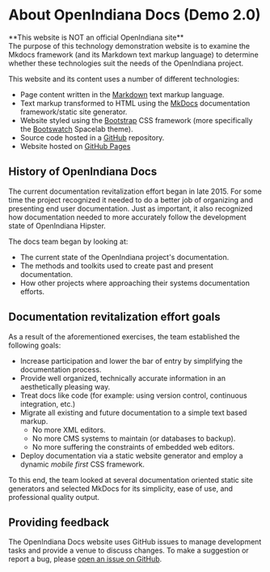 <!--

The contents of this Documentation are subject to the Public Documentation License Version 1.01
(the "License"); you may only use this Documentation if you comply with the terms of this License.
A copy of the License is available at http://illumos.org/license/PDL.

The Original Documentation is _________________.

The Initial Writer of the Original Documentation is ___________ Copyright (C)_________[Insert year(s)].
All Rights Reserved. (Initial Writer contact(s):________________[Insert hyperlink/alias]).

Contributor(s): ______________________________________.

Portions created by ______ are Copyright (C)_________[Insert year(s)].
All Rights Reserved. (Contributor contact(s):________________[Insert hyperlink/alias]).

-->

# About OpenIndiana Docs (Demo 2.0)


<!-- NOTE: --> <i class="fa fa-info-circle fa-lg" aria-hidden="true"></i> **This website is NOT an official OpenIndiana site**
<div class="well">
The purpose of this technology demonstration website is to examine the Mkdocs framework (and its Markdown text markup language) to determine whether these technologies suit the needs of the OpenIndiana project.
</div>

This website and its content uses a number of different technologies:

* Page content written in the [Markdown](https://daringfireball.net/projects/markdown/) text markup language.
* Text markup transformed to HTML using the [MkDocs](http://www.mkdocs.org/) documentation framework/static site generator.
* Website styled using the [Bootstrap](http://getbootstrap.com/) CSS framework (more specifically the [Bootswatch](https://bootswatch.com/) Spacelab theme).
* Source code hosted in a [GitHub](https://github.com/makruger/website-2.0) repository.
* Website hosted on [GitHub Pages](https://pages.github.com/)


## History of OpenIndiana Docs

The current documentation revitalization effort began in late 2015.
For some time the project recognized it needed to do a better job of organizing and presenting end user documentation.
Just as important, it also recognized how documentation needed to more accurately follow the development state of OpenIndiana Hipster.

The docs team began by looking at:

* The current state of the OpenIndiana project's documentation.
* The methods and toolkits used to create past and present documentation.
* How other projects where approaching their systems documentation efforts.

## Documentation revitalization effort goals

As a result of the aforementioned exercises, the team established the following goals:

* Increase participation and lower the bar of entry by simplifying the documentation process.
* Provide well organized, technically accurate information in an aesthetically pleasing way.
* Treat docs like code (for example: using version control, continuous integration, etc.)
* Migrate all existing and future documentation to a simple text based markup.
    * No more XML editors.
    * No more CMS systems to maintain (or databases to backup).
    * No more suffering the constraints of embedded web editors.
* Deploy documentation via a static website generator and employ a dynamic _mobile first_ CSS framework.

To this end, the team looked at several documentation oriented static site generators and selected MkDocs for its simplicity, ease of use, and professional quality output.


## Providing feedback

The OpenIndiana Docs website uses GitHub issues to manage development tasks and provide a venue to discuss changes.
To make a suggestion or report a bug, please [open an issue on GitHub](https://github.com/makruger/website-2.0/issues).

